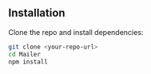 ## Installation
Clone the repo and install dependencies:
```bash
git clone <your-repo-url>
cd Mailer
npm install
